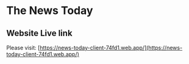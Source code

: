 # The News Today

## Website Live link
Please visit: [https://news-today-client-74fd1.web.app/](https://news-today-client-74fd1.web.app/)

